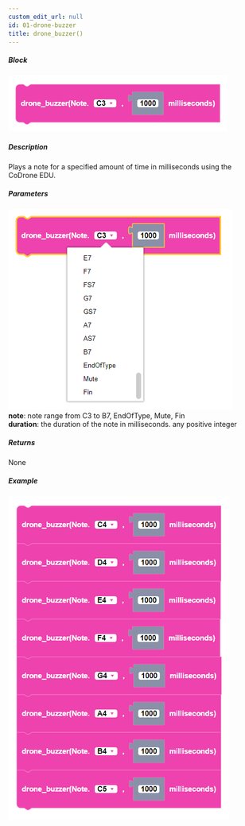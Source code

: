 ```yaml
---
custom_edit_url: null
id: 01-drone-buzzer
title: drone_buzzer()
---
```


##### Block

![drone buzzer block image](drone_buzzer.PNG)<br />

##### Description

Plays a note for a specified amount of time in milliseconds using the CoDrone EDU.

##### Parameters
![drone buzzer block image](drone_buzzer_params.PNG) <br />
**note**: note range from C3 to B7, EndOfType, Mute, Fin <br />
**duration**: the duration of the note in milliseconds. any positive integer

##### Returns

None

##### Example

![drone buzzer example](drone_buzzer_example.PNG)
